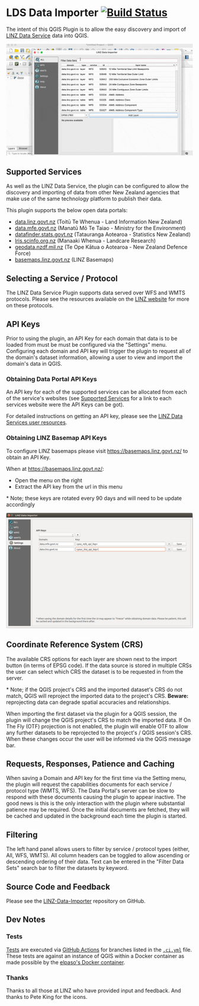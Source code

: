 # LDS Data Importer [![Build Status](https://api.travis-ci.com/linz/linz-data-importer.svg?token=4YGqrWWw1nJqpi344cuy&branch=master_qgis3)](https://travis-ci.com/linz/linz-data-importer)

The intent of this QGIS Plugin is to allow the easy discovery and import of
[LINZ Data Service](data.govt.linz.nz) data into QGIS.

![](https://github.com/linz/linz-data-importer/blob/master_qgis3/images/import_example.gif)

## Supported Services
As well as the LINZ Data Service, the plugin can be configured to allow the discovery and importing of data
from other New Zealand agencies that make use of the same technology platform to publish their data.

This plugin supports the below open data portals:
* [data.linz.govt.nz](data.linz.govt.nz) (Toitū Te Whenua - Land Information New Zealand)
* [data.mfe.govt.nz](data.mfe.govt.nz) (Manatū Mō Te Taiao - Ministry for the Environment)
* [datafinder.stats.govt.nz](datafinder.stats.govt.nz) (Tatauranga Aotearoa - Statistics New Zealand)
* [lris.scinfo.org.nz](lris.scinfo.org.nz) (Manaaki Whenua - Landcare Research)
* [geodata.nzdf.mil.nz](geodata.nzdf.mil.nz) (Te Ope Kātua o Aotearoa - New Zealand Defence Force)
* [basemaps.linz.govt.nz](basemaps.linz.govt.nz) (LINZ Basemaps)

## Selecting a Service / Protocol
The LINZ Data Service Plugin supports data served over WFS and WMTS protocols.
Please see the resources available on the
[LINZ website](http://www.linz.govt.nz/data/linz-data-service/guides-and-documentation/which-web-service-should-i-use) for more on these protocols.

## API Keys
Prior to using the plugin, an API Key for each domain that data is to be loaded from must be must be configured via the "Settings" menu.
Configuring each domain and API key will trigger the plugin to request all of the domain's dataset information, allowing a user to view
and import the domain's data in QGIS.

### Obtaining Data Portal API Keys
An API key for each of the supported services can be allocated from each of the service's websites
(see [Supported Services](https://github.com/linz/linz-data-importer/#supported-services)
for a link to each services website were the API Keys can be got).

For detailed instructions on getting an API key, please see the [LINZ Data Services user resources](http://www.linz.govt.nz/data/linz-data-service/guides-and-documentation/creating-an-api-key).

### Obtaining LINZ Basemap API Keys
To configure LINZ basemaps please visit https://basemaps.linz.govt.nz/ to obtain an API Key.

When at https://basemaps.linz.govt.nz/:
* Open the menu on the right
* Extract the API key from the url in this menu

\* Note; these keys are rotated every 90 days and will need to be update accordingly


![Example of Domains configured via the settings menu](https://github.com/linz/linz-data-importer/blob/master_qgis3/images/settings_example.png)




## Coordinate Reference System (CRS)
The available CRS options for each layer are shown next to the import button (in
terms of EPSG code). If the data source is stored in multiple CRSs the user
can select which CRS the dataset is to be requested in from the server.

\* Note; if the QGIS project's CRS and the imported dataset's CRS do not
match, QGIS will reproject the imported data to the project's CRS.
**Beware:** reprojecting data can degrade spatial accuracies and relationships.

When importing the first dataset via the plugin for a QGIS session, the plugin
will change the QGIS project's CRS to match the imported data. If On The Fly (OTF)
projection is not enabled, the plugin will enable OTF to allow any
further datasets to be reprojected to the project's / QGIS session's CRS.
When these changes occur the user will be informed via the QGIS message bar.

## Requests, Responses, Patience and Caching
When saving a Domain and API key for the first time via the Setting menu, the plugin
will request the capabilities documents for each service / protocol type (WMTS, WFS).
The Data Portal's server can be slow to respond with these documents causing the
plugin to appear inactive. The good news is this is the only interaction with the
plugin where substantial patience may be required. Once the initial documents
are fetched, they will be cached and updated in the background each time
the plugin is started.

## Filtering
The left hand panel allows users to filter by service / protocol types (either, All, WFS, WMTS).
All column headers can be toggled to allow ascending or descending ordering of their data.
Text can be entered in the "Filter Data Sets" search bar to filter the datasets by keyword.

## Source Code and Feedback
Please see the [LINZ-Data-Importer](https://github.com/linz/linz-data-importer/) repository on GitHub.

## Dev Notes

### Tests
[Tests](https://github.com/linz/linz-data-importer/tree/master_qgis3/linz-data-importer/tests)
are executed via [GitHub Actions](https://github.com/linz/linz-data-importer/actions)
for branches listed in the [`.ci.yml`](https://github.com/linz/linz-data-importer/blob/master_qgis3/.github/workflows/ci.yml)
file. These tests are against an instance of QGIS within a Docker container as made possible by the
[elpaso's Docker container](https://hub.docker.com/r/elpaso/qgis-testing-environment).

### Thanks
Thanks to all those at LINZ who have provided input and feedback.
And thanks to Pete King for the icons.
